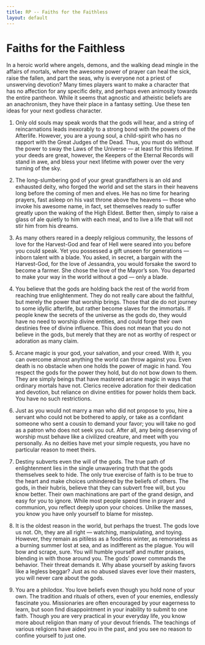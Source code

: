 ```yaml
---
title: RP -- Faiths for the Faithless
layout: default
---
```


# Faiths for the Faithless

In a heroic world where angels, demons, and the walking dead mingle in the affairs of mortals, where the awesome power of prayer can heal the sick, raise the fallen, and part the seas, why is everyone not a priest of unswerving devotion? Many times players want to make a character that has no affection for any specific deity, and perhaps even animosity towards the entire pantheon. While it seems that agnostic and atheistic beliefs are an anachronism, they have their place in a fantasy setting. Use these ten ideas for your next godless character.


1. Only old souls may speak words that the gods will hear, and a string of reincarnations leads inexorably to a strong bond with the powers of the Afterlife. However, you are a young soul, a child-spirit who has no rapport with the Great Judges of the Dead. Thus, you must do without the power to sway the Laws of the Universe — at least for this lifetime. If your deeds are great, however, the Keepers of the Eternal Records will stand in awe, and bless your next lifetime with power over the very turning of the sky.

1. The long-slumbering god of your great grandfathers is an old and exhausted deity, who forged the world and set the stars in their heavens long before the coming of men and elves. He has no time for hearing prayers, fast asleep on his vast throne above the heavens — those who invoke his awesome name, in fact, set themselves ready to suffer greatly upon the waking of the High Eldest. Better then, simply to raise a glass of ale quietly to him with each meal, and to live a life that will not stir him from his dreams.

1. As many others reared in a deeply religious community, the lessons of love for the Harvest-God and fear of Hell were seared into you before you could speak. Yet you possessed a gift unseen for generations — inborn talent with a blade. You asked, in secret, a bargain with the Harvest-God, for the love of Jessandra, you would forsake the sword to become a farmer. She chose the love of the Mayor’s son. You departed to make your way in the world without a god — only a blade.

1. You believe that the gods are holding back the rest of the world from reaching true enlightenment. They do not really care about the faithful, but merely the power that worship brings. Those that die do not journey to some idyllic afterlife, but rather become slaves for the immortals. If people knew the secrets of the universe as the gods do, they would have no need to worship divine entities, and could forge their own destinies free of divine influence. This does not mean that you do not believe in the gods, but merely that they are not as worthy of respect or adoration as many claim.

1. Arcane magic is your god, your salvation, and your creed. With it, you can overcome almost anything the world can throw against you. Even death is no obstacle when one holds the power of magic in hand. You respect the gods for the power they hold, but do not bow down to them. They are simply beings that have mastered arcane magic in ways that ordinary mortals have not. Clerics receive adoration for their dedication and devotion, but reliance on divine entities for power holds them back. You have no such restrictions.

1. Just as you would not marry a man who did not propose to you, hire a servant who could not be bothered to apply, or take as a confidant someone who sent a cousin to demand your favor; you will take no god as a patron who does not seek you out. After all, any being deserving of worship must behave like a civilized creature, and meet with you personally. As no deities have met your simple requests, you have no particular reason to meet theirs.

1. Destiny subverts even the will of the gods. The true path of enlightenment lies in the single unwavering truth that the gods themselves seek to hide. The only true exercise of faith is to be true to the heart and make choices unhindered by the beliefs of others. The gods, in their hubris, believe that they can subvert free will, but you know better. Their own machinations are part of the grand design, and easy for you to ignore. While most people spend time in prayer and communion, you reflect deeply upon your choices. Unlike the masses, you know you have only yourself to blame for misstep.

1. It is the oldest reason in the world, but perhaps the truest. The gods love us not. Oh, they are all right — watching, manipulating, and toying. However, they remain as pitiless as a foodless winter, as remorseless as a burning summer lost at sea, and as indifferent as the plague. You will bow and scrape, sure. You will humble yourself and mutter praises, blending in with those around you. The gods’ power commands the behavior. Their threat demands it. Why abase yourself by asking favors like a legless beggar? Just as no abused slaves ever love their masters, you will never care about the gods.

1. You are a philodox. You love beliefs even though you hold none of your own. The tradition and rituals of others, even of your enemies, endlessly fascinate you. Missionaries are often encouraged by your eagerness to learn, but soon find disappointment in your inability to submit to one faith. Though you are very practical in your everyday life, you know more about religion than many of your devout friends. The teachings of various religions have aided you in the past, and you see no reason to confine yourself to just one.
